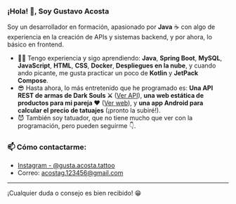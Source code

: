 
### ¡Hola! 👋, Soy Gustavo Acosta

Soy un desarrollador en formación, apasionado por **Java** ☕ con algo de experiencia en la creación de APIs y sistemas backend, y por ahora, lo básico en frontend.

- 👨‍💻 Tengo experiencia y sigo aprendiendo: **Java**, **Spring Boot**, **MySQL**, **JavaScript**, **HTML**, **CSS**, **Docker**, **Despliegues en la nube**, y cuando ando picante, me gusta practicar un poco de **Kotlin** y **JetPack Compose**.
- 😎 Hasta ahora, lo más entretenido que he programado es: **Una API REST de armas de Dark Souls ⚔** ([Ver API](https://souls-armory-api.onrender.com)), **una web estática de productos para mi pareja ❤** ([Ver web](https://catalogo-nitch-arneses.netlify.app/)), y **una app Android para calcular el precio de tatuajes** (¡pronto la subiré!).
- 😈 También soy tatuador, que no tiene mucho que ver con la programación, pero pueden seguirme 👇.

### 📫 Cómo contactarme:

- [Instagram - @gusta.acosta.tattoo](https://instagram.com/gusta.acosta.tattoo/)
- Correo: acostag.123456@gmail.com

---

¡Cualquier duda o consejo es bien recibido! 😁

<!--
**GustaAltF4/GustaAltF4** is a ✨ _special_ ✨ repository because its `README.md` (this file) appears on your GitHub profile.

Here are some ideas to get you started:

- 🔭 I’m currently working on ...
- 🌱 I’m currently learning ...
- 👯 I’m looking to collaborate on ...
- 🤔 I’m looking for help with ...
- 💬 Ask me about ...
- 📫 How to reach me: ...
- 😄 Pronouns: ...
- ⚡ Fun fact: ...
-->
